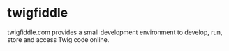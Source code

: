 twigfiddle
==========

twigfiddle.com provides a small development environment to develop, run, store and access Twig code online.

